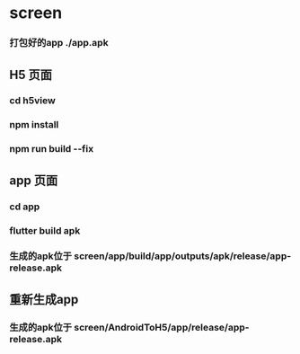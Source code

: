 # screen

### 打包好的app   ./app.apk

## H5 页面

### cd h5view
### npm install 
### npm run build --fix


## app 页面

### cd app
### flutter build apk
### 生成的apk位于 screen/app/build/app/outputs/apk/release/app-release.apk

## 重新生成app
### 生成的apk位于 screen/AndroidToH5/app/release/app-release.apk